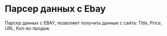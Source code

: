 # Парсер данных с Ebay
Парсер данных с EBAY, позволяет получить данные с сайта: Title, Price, URL, Кол-во продаж
